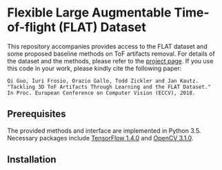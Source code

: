 # Flexible Large Augmentable Time-of-flight (FLAT) Dataset

This repository accompanies provides access to the FLAT dataset and some proposed baseline methods on ToF artifacts removal. For details of the dataset and the methods, please refer to the [project page](https://research.nvidia.com/publication/2018-09_Tackling-3D-ToF). If you use this code in your work, please kindly cite the following paper:

```
Qi Guo, Iuri Frosio, Orazio Gallo, Todd Zickler and Jan Kautz. 
"Tackling 3D ToF Artifacts Through Learning and the FLAT Dataset." 
In Proc. European Conference on Computer Vision (ECCV), 2018.
```

## Prerequisites
The provided methods and interface are implemented in Python 3.5. Necessary packages include [TensorFlow 1.4.0](https://www.tensorflow.org/install/) and [OpenCV 3.1.0](https://docs.opencv.org/3.1.0/).

## Installation
